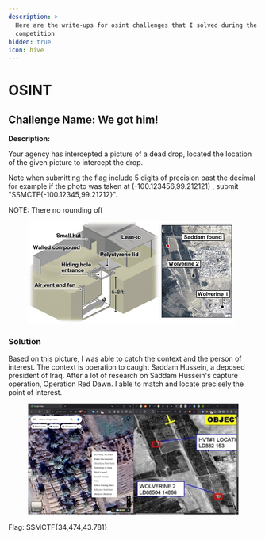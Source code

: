 ```yaml
---
description: >-
  Here are the write-ups for osint challenges that I solved during the
  competition
hidden: true
icon: hive
---
```


# OSINT

## Challenge Name: We got him!

**Description:**&#x20;

Your agency has intercepted a picture of a dead drop, located the location of the given picture to intercept the drop.

Note when submitting the flag include 5 digits of precision past the decimal for example if the photo was taken at (-100.123456,99.212121) , submit "SSMCTF{-100.12345,99.21212}".&#x20;

NOTE: There no rounding off

<figure><img src="../.gitbook/assets/Wegothimpictureprovided.jpg" alt=""><figcaption></figcaption></figure>

### Solution

Based on this picture, I was able to catch the context and the person of interest. The context is operation to caught Saddam Hussein, a deposed president of Iraq. After a lot of research on Saddam Hussein's capture operation, Operation Red Dawn. I able to match and locate precisely the point of interest.

<figure><img src="../.gitbook/assets/image (83).png" alt=""><figcaption></figcaption></figure>

Flag: SSMCTF{34,474,43.781}
